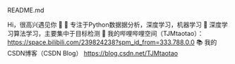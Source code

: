 README.md

Hi，很高兴遇见你 👋
🧡 专注于Python数据据分析，深度学习，机器学习
🔨 深度学习算法学习，主要集中于目标检测
📯 我的哔哩哔哩空间（TJMtaotao）： https://space.bilibili.com/239824238?spm_id_from=333.788.0.0
📚 我的CSDN博客（CSDN Blog） https://blog.csdn.net/TJMtaotao
